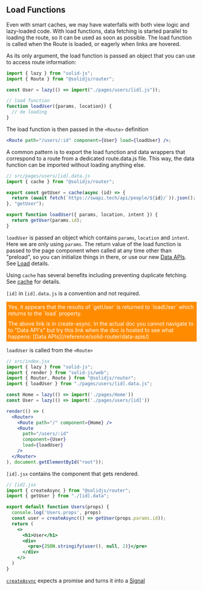 ## Load Functions

Even with smart caches, we may have waterfalls with both view logic and lazy-loaded code. With load functions, data fetching is started parallel to loading the route, so it can be used as soon as possible. The load function is called when the Route is loaded, or eagerly when links are hovered.

As its only argument, the load function is passed an object that you can use to access route information:

```jsx
import { lazy } from "solid-js";
import { Route } from "@solidjs/router";

const User = lazy(() => import("./pages/users/[id].js"));

// load function
function loadUser({params, location}) {
  // do loading
}
```

The load function is then passed in the `<Route>` definition

```jsx
<Route path="/users/:id" component={User} load={loadUser} />;
```

A common pattern is to export the load function and data wrappers that correspond to a route from a dedicated route.data.js file. This way, the data function can be imported without loading anything else.

```jsx
// src/pages/users/[id].data.js
import { cache } from "@solidjs/router";

export const getUser = cache(async (id) => {
  return (await fetch(`https://swapi.tech/api/people/${id}/`)).json();
}, "getUser");

export function loadUser({ params, location, intent }) {
  return getUser(params.id);
}
```

`loadUser` is passed an object which contains `params`, `location` and `intent`.
Here we are only using `params`. The return value of the load function is passed to the page component when called at any time other than "preload", so you can initialize things in there, or use our new [Data APIs](/reference/solid-router/data-apis/create-async). See [Load](/reference/solid-router/load-functions/load) details.

Using `cache` has several benefits including preventing duplicate fetching. See [cache](https://docs.solidjs.com/reference/solid-router/data-apis/cache) for details.

`[id]` in `[id].data.js` is a convention and not required.

<div style="background-color: darkorange; padding: 5px; color: white">
Yes, it appears that the results of `getUser` is returned to `loadUser` which returns to the `load` property.
</div>

<div style="background-color: darkorange; padding: 5px; color: white">
The above link is in create-async. In the actual doc you cannot navigate to to "Data API's" but try this link when the doc is hosted to see what happens: [Data APIs](/reference/solid-router/data-apis/)
</div>

`loadUser` is called from the `<Route>`

```jsx
// src/index.jsx
import { lazy } from "solid-js";
import { render } from "solid-js/web";
import { Router, Route } from "@solidjs/router";
import { loadUser } from "./pages/users/[id].data.js";

const Home = lazy(() => import('./pages/Home'))
const User = lazy(() => import('./pages/users/[id]'))

render(() => (
  <Router>
    <Route path="/" component={Home} />
    <Route
      path="/users/:id"
      component={User}
      load={loadUser}
    />
  </Router>
), document.getElementById("root"));
```

`[id].jsx` contains the component that gets rendered.

```jsx
// [id].jsx
import { createAsync } from "@solidjs/router";
import { getUser } from "./[id].data";

export default function Users(props) {
  console.log('Users.props', props)
  const user = createAsync(() => getUser(props.params.id));
  return (
    <>
      <h1>User</h1>
      <div>
        <pre>{JSON.stringify(user(), null, 2)}</pre>
      </div>
    </>
  )
}
```

[`createAsync`](/reference/solid-router/data-apis/create-async) expects a promise and turns it into a [Signal](/routes/concepts/signals)
